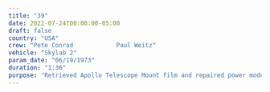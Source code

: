 ```yaml
---
title: "39"
date: 2022-07-24T00:00:00-05:00
draft: false
country: "USA"
crew: "Pete Conrad            Paul Weitz"
vehicle: "Skylab 2"
param_date: "06/19/1973"
duration: "1:36"
purpose: "Retrieved Apollo Telescope Mount film and repaired power module relay with hammer blow.  Cleaned camera lens"
---
```

